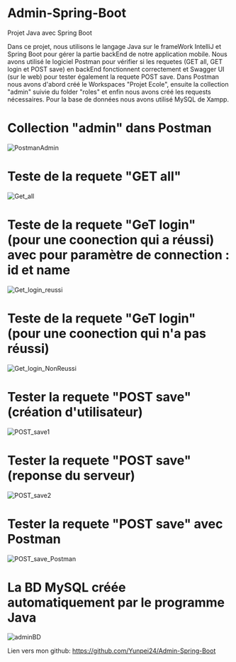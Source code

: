 # Admin-Spring-Boot
Projet Java avec Spring Boot

Dans ce projet, nous utilisons le langage Java sur le frameWork IntelliJ et Spring Boot pour gérer la partie backEnd de notre application mobile.
Nous avons utilisé le logiciel Postman pour vérifier si les requetes (GET all, GET login et POST save) en backEnd fonctionnent correctement et Swagger UI (sur le web) pour tester également la requete POST save.
Dans Postman nous avons d'abord créé le Workspaces "Projet Ecole", ensuite la collection "admin" suivie du folder "roles" et enfin nous avons créé les requests nécessaires.
Pour la base de données nous avons utilisé MySQL de Xampp.

# Collection "admin" dans Postman
![PostmanAdmin](https://user-images.githubusercontent.com/98068452/219902191-c960e1b0-470e-4cdb-b127-23ebd3acc423.PNG)

# Teste de la requete "GET all"
![Get_all](https://user-images.githubusercontent.com/98068452/219902276-f276d4c6-0233-4142-b59e-b954bb34bd9c.PNG)

# Teste de la requete "GeT login" (pour une coonection qui a réussi) avec pour paramètre de connection : id et name
![Get_login_reussi](https://user-images.githubusercontent.com/98068452/219902352-1cbb5f65-44a0-4409-9ae6-3f47aef76428.PNG)

# Teste de la requete "GeT login" (pour une coonection qui n'a pas réussi)
![Get_login_NonReussi](https://user-images.githubusercontent.com/98068452/219902416-220b35f5-94a3-4f76-a4dc-e91db080fa53.PNG)

# Tester la requete "POST save" (création d'utilisateur)
![POST_save1](https://user-images.githubusercontent.com/98068452/219955459-74487fbc-e484-4cc8-980f-ee814c4f5f1d.PNG)

# Tester la requete "POST save" (reponse du serveur)
![POST_save2](https://user-images.githubusercontent.com/98068452/219955487-ff5fd403-2cef-47a9-ab23-18ab0918e48f.PNG)

# Tester la requete "POST save" avec Postman
![POST_save_Postman](https://user-images.githubusercontent.com/98068452/220003879-38f832ff-be94-46fb-a54f-27ca8ab5578a.PNG)

# La BD MySQL créée automatiquement par le programme Java
![adminBD](https://user-images.githubusercontent.com/98068452/219955760-c75ad23f-4644-41da-ab41-6a166e9077fc.PNG)

Lien vers mon github: https://github.com/Yunpei24/Admin-Spring-Boot
